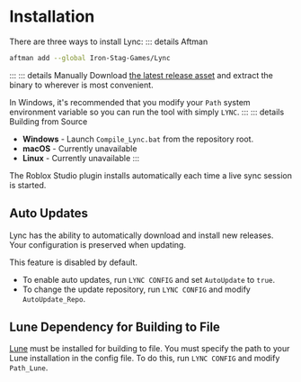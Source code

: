 # Installation
There are three ways to install Lync:
::: details Aftman
```bash
aftman add --global Iron-Stag-Games/Lync
```
:::
::: details Manually
Download [the latest release asset](https://github.com/Iron-Stag-Games/Lync/releases/latest) and extract the binary to wherever is most convenient.

In Windows, it's recommended that you modify your `Path` system environment variable so you can run the tool with simply `LYNC`.
:::
::: details Building from Source
* **Windows** - Launch `Compile_Lync.bat` from the repository root.
* **macOS** - Currently unavailable
* **Linux** - Currently unavailable
:::

The Roblox Studio plugin installs automatically each time a live sync session is started.

## Auto Updates
Lync has the ability to automatically download and install new releases. Your configuration is preserved when updating.

This feature is disabled by default.

* To enable auto updates, run `LYNC CONFIG` and set `AutoUpdate` to `true`.
* To change the update repository, run `LYNC CONFIG` and modify `AutoUpdate_Repo`.

## Lune Dependency for Building to File
[Lune](https://lune-org.github.io/docs/getting-started/1-installation) must be installed for building to file. You must specify the path to your Lune installation in the config file. To do this, run `LYNC CONFIG` and modify `Path_Lune`.
